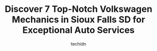 ---
layout: ampstory
image: https://images.unsplash.com/photo-1608839968395-12aed2154570?ixlib=rb-4.0.3&ixid=MnwxMjA3fDB8MHxwaG90by1wYWdlfHx8fGVufDB8fHx8&auto=format&fit=crop&w=640&h=853&q=80
author: techidn
featured: false
description: When it comes to finding reliable automotive experts in Sioux Falls SD, USA, look no further than the 7 best Volkswagen Mechanic in the area. With their exceptional skills and dedication to 
title: Discover 7 Top-Notch Volkswagen Mechanics in Sioux Falls SD for Exceptional Auto Services
cover:
   title: Discover 7 Top-Notch Volkswagen Mechanics in Sioux Falls SD for Exceptional Auto Services
   subtitle: Rickpate
   background: https://images.unsplash.com/photo-1608839968395-12aed2154570?ixlib=rb-4.0.3&ixid=MnwxMjA3fDB8MHxwaG90by1wYWdlfHx8fGVufDB8fHx8&auto=format&fit=crop&w=640&h=853&q=80

pages: 
 - layout: thirds
   top: <h1>#1 Team Automotive</h1>
   bottom: "<p>I was in a bind, needed to have my truck towed to a garage. I went on Yelp and Team Automotive had 5 stars, I took a chance. And I have found the mechanics Ive been look</p>"
   background: https://www.knot35.com/toplist/wp-content/uploads/2023/06/best-volkswagen-mechanic-1-in-sioux-falls-sd-1685839272.jpeg
   backgroundblur: true
 - layout: thirds
   top: <h1>#2 Graham Volkswagen</h1>
   bottom: "<p>801 W 41st St, Sioux Falls, SD 57105, United States</p>"
   background: https://www.knot35.com/toplist/wp-content/uploads/2023/06/best-volkswagen-mechanic-2-in-sioux-falls-sd-1685839272.jpeg
   cta:
      link: https://www.knot35.com/toplist/discover-7-top-notch-volkswagen-mechanics-in-sioux-falls-sd-for-exceptional-auto-services/
      text: Discover 7 Top-Notch Volkswagen Mechanics in Sioux Falls SD for Exceptional Auto Services
 - layout: thirds
   top: <h1>#3 Rons Garage</h1>
   bottom: "<p>2601 W Madison St, Sioux Falls, SD 57104, United States</p>"
   background: https://www.knot35.com/toplist/wp-content/uploads/2023/06/best-volkswagen-mechanic-3-in-sioux-falls-sd-1685839273.jpeg
   cta:
      link: https://www.knot35.com/toplist/discover-7-top-notch-volkswagen-mechanics-in-sioux-falls-sd-for-exceptional-auto-services/
      text: Discover 7 Top-Notch Volkswagen Mechanics in Sioux Falls SD for Exceptional Auto Services
 - layout: thirds
   top: <h1>#4 605 Automotive Sales & Service Center</h1>
   bottom: "<p>1700 N Minnesota Ave, Sioux Falls, SD 57104, United States</p>"
   background: https://images.unsplash.com/photo-1524169358666-79f22534bc6e?ixlib=rb-4.0.3&ixid=MnwxMjA3fDB8MHxwaG90by1wYWdlfHx8fGVufDB8fHx8&auto=format&fit=crop&w=640&h=853&q=80
   cta:
      link: https://www.knot35.com/toplist/discover-7-top-notch-volkswagen-mechanics-in-sioux-falls-sd-for-exceptional-auto-services/
      text: Discover 7 Top-Notch Volkswagen Mechanics in Sioux Falls SD for Exceptional Auto Services
 - layout: thirds
   top: <h1>#5 SFD German Auto Service</h1>
   bottom: "<p>2732 W 7th St, Sioux Falls, SD 57104, United States</p>"
   background: https://images.unsplash.com/photo-1602536052359-ef94c21c5948?ixlib=rb-4.0.3&ixid=MnwxMjA3fDB8MHxwaG90by1wYWdlfHx8fGVufDB8fHx8&auto=format&fit=crop&w=640&h=853&q=80
   cta:
      link: https://www.knot35.com/toplist/discover-7-top-notch-volkswagen-mechanics-in-sioux-falls-sd-for-exceptional-auto-services/
      text: Discover 7 Top-Notch Volkswagen Mechanics in Sioux Falls SD for Exceptional Auto Services
 - layout: thirds
   top: <h1>#6 Graham Automotive</h1>
   bottom: "<p>801 W 41st St, Sioux Falls, SD 57105, United States</p>"
   background: https://images.unsplash.com/photo-1546497974-b213c9efb599?ixlib=rb-4.0.3&ixid=MnwxMjA3fDB8MHxwaG90by1wYWdlfHx8fGVufDB8fHx8&auto=format&fit=crop&w=640&h=853&q=80
   cta:
      link: https://www.knot35.com/toplist/discover-7-top-notch-volkswagen-mechanics-in-sioux-falls-sd-for-exceptional-auto-services/
      text: Discover 7 Top-Notch Volkswagen Mechanics in Sioux Falls SD for Exceptional Auto Services
 - layout: thirds
   top: <h1>#7 Classic Import Repair Inc</h1>
   bottom: "<p>301 W 43rd St, Sioux Falls, SD 57105, United States</p>"
   background: https://images.unsplash.com/photo-1564951434112-64d74cc2a2d7?ixlib=rb-4.0.3&ixid=MnwxMjA3fDB8MHxwaG90by1wYWdlfHx8fGVufDB8fHx8&auto=format&fit=crop&w=640&h=853&q=80
   cta:
      link: https://www.knot35.com/toplist/discover-7-top-notch-volkswagen-mechanics-in-sioux-falls-sd-for-exceptional-auto-services/
      text: Discover 7 Top-Notch Volkswagen Mechanics in Sioux Falls SD for Exceptional Auto Services
 - layout: thirds
   middle: Continue reading...
   background: https://images.unsplash.com/photo-1614648718611-0635f29016cb?ixlib=rb-4.0.3&ixid=MnwxMjA3fDB8MHxwaG90by1wYWdlfHx8fGVufDB8fHx8&auto=format&fit=crop&w=640&h=853&q=80
   cta:
      link: https://www.knot35.com/toplist/discover-7-top-notch-volkswagen-mechanics-in-sioux-falls-sd-for-exceptional-auto-services/
      text: Discover 7 Top-Notch Volkswagen Mechanics in Sioux Falls SD for Exceptional Auto Services
      
---